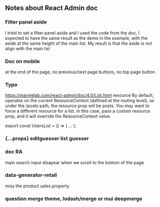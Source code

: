 ## Notes about React Admin doc

### Filter panel aside

I tried to set a filter panel aside and I used the code from the doc, I expected to have the same result as the demo in the example, with the aside at the same height of the main list.
My result is that the aside is not align with the main list

### Doc on mobile

at the end of the page, no previous/next page buttons, no top page button

### Typo

https://marmelab.com/react-admin/doc/4.0/List.html
resource
By default, <List> operates on the current ResourceContext (defined at the routing level), so under the /posts path, the resource prop will be posts. You may want to force a different resource for a list. In this case, pass a custom resource prop, and it will override the ResourceContext value.

export const UsersList = () => (
<List sresource="users">
...
</List>
);

### {...props} editguesser list guesser

### doc RA

main search input disapear when we scroll to the bottom of the page

### data-generator-retail

miss the product sales property

### question merge theme, lodash/merge or mui deepmerge
